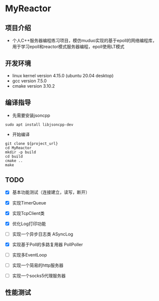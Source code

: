 # MyReactor

## 项目介绍

* 个人C++服务器编程练习项目，模仿muduo实现的基于epoll的网络编程库，用于学习epoll和reactor模式服务器编程，epoll使用LT模式

## 开发环境

* linux kernel version 4.15.0 (ubuntu 20.04 desktop)
* gcc version 7.5.0
* cmake version 3.10.2

## 编译指导

* 先需要安装jsoncpp
```shell
sudo apt install libjsoncpp-dev
```

* 开始编译
```shell
git clone ${project_url}
cd MyReactor
mkdir -p build
cd build
cmake ..
make
```

## TODO

 - [x] 基本功能测试（连接建立，读写，断开） 

 - [x] 实现TimerQueue

 - [x] 实现TcpClient类 

 - [x] 优化Log打印功能

 - [ ] 实现一个异步日志类 ASyncLog

 - [x] 实现基于Poll的多路复用器 PollPoller

 - [ ] 实现多EventLoop 

 - [ ] 实现一个简易的http服务器 

 - [ ] 实现一个socks5代理服务器 

## 性能测试
